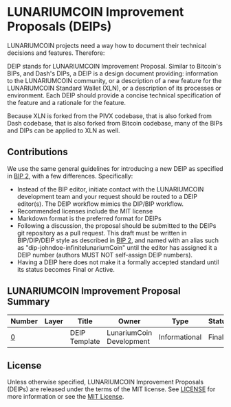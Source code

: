 # LUNARIUMCOIN Improvement Proposals (DEIPs)

LUNARIUMCOIN projects need a way how to document their technical decisions and features. Therefore:

DEIP stands for LUNARIUMCOIN Improvement Proposal. Similar to Bitcoin's BIPs, and Dash's DIPs, a DEIP is a design document providing: information to the LUNARIUMCOIN community, or a description of a new feature for the LUNARIUMCOIN Standard Wallet (XLN), or a description of its processes or environment. Each DEIP should provide a concise technical specification of the feature and a rationale for the feature.

Because XLN is forked from the PIVX codebase, that is also forked from Dash codebase, that is also forked from Bitcoin codebase, many of the BIPs and DIPs can be applied to XLN as well. 

## Contributions

We use the same general guidelines for introducing a new DEIP as specified in [BIP 2](https://github.com/bitcoin/bips/blob/master/bip-0002.mediawiki), with a few differences. Specifically:

* Instead of the BIP editor, initiate contact with the LUNARIUMCOIN development team and your request should be routed to a DEIP editor(s). The DEIP workflow mimics the DIP/BIP workflow.
* Recommended licenses include the MIT license
* Markdown format is the preferred format for DEIPs
* Following a discussion, the proposal should be submitted to the DEIPs git repository as a pull request. This draft must be written in BIP/DIP/DEIP style as described in [BIP 2](https://github.com/bitcoin/bips/blob/master/bip-0002.mediawiki), and named with an alias such as "dip-johndoe-infinitelunariumCoin" until the editor has assigned it a DEIP number (authors MUST NOT self-assign DEIP numbers).
* Having a DEIP here does not make it a formally accepted standard until its status becomes Final or Active.

## LUNARIUMCOIN Improvement Proposal Summary

Number | Layer | Title | Owner | Type | Status
--- | --- | --- | --- | --- | ---
[0](DEIP0000.md) |  | DEIP Template | LunariumCoin Development | Informational | Final

## License

Unless otherwise specified, LUNARIUMCOIN Improvement Proposals (DEIPs) are released under the terms of the MIT license. See [LICENSE](LICENSE) for more information or see the [MIT License](https://opensource.org/licenses/MIT).
